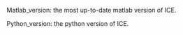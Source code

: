 Matlab_version: the most up-to-date matlab version of ICE.

Python_version: the python version of ICE. 